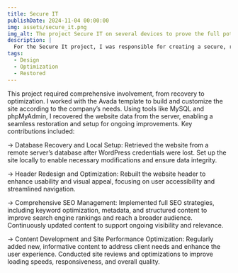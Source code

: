 ```yaml
---
title: Secure IT
publishDate: 2024-11-04 00:00:00
img: assets/secure_it.png
img_alt: The project Secure IT on several devices to prove the full potential of a responsive design.
description: |
  For the Secure It project, I was responsible for creating a secure, reliable, and SEO-optimized website for a security and surveillance company.
tags:
  - Design
  - Optimization
  - Restored
---
```


 This project required comprehensive involvement, from recovery to optimization. I worked with the Avada template to build and customize the site according to the company’s needs. Using tools like MySQL and phpMyAdmin, I recovered the website data from the server, enabling a seamless restoration and setup for ongoing improvements. Key contributions included:

→ Database Recovery and Local Setup: Retrieved the website from a remote server’s database after WordPress credentials were lost. Set up the site locally to enable necessary modifications and ensure data integrity.

→ Header Redesign and Optimization: Rebuilt the website header to enhance usability and visual appeal, focusing on user accessibility and streamlined navigation.

→ Comprehensive SEO Management: Implemented full SEO strategies, including keyword optimization, metadata, and structured content to improve search engine rankings and reach a broader audience. Continuously updated content to support ongoing visibility and relevance.

→ Content Development and Site Performance Optimization: Regularly added new, informative content to address client needs and enhance the user experience. Conducted site reviews and optimizations to improve loading speeds, responsiveness, and overall quality.
